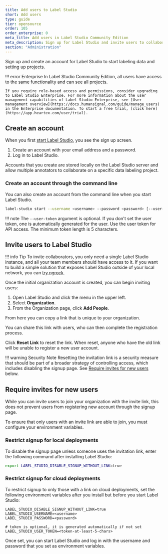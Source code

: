 ```yaml
---
title: Add users to Label Studio
short: Add users
type: guide
tier: opensource
order: 105
order_enterprise: 0
meta_title: Add users in Label Studio Community Edition
meta_description: Sign up for Label Studio and invite users to collaborate on your data labeling, machine learning, and data science projects.
section: "Administration"
---
```


Sign up and create an account for Label Studio to start labeling data and setting up projects.

!!! error Enterprise
    In Label Studio Community Edition, all users have access to the same functionality and can see all projects. 
    
    If you require role-based access and permissions, consider upgrading to Label Studio Enterprise. For more information about the user management capabilities of Label Studio Enterprise, see [User management overview](https://docs.humansignal.com/guide/manage_users) in the Enterprise documentation. To start a free trial, [click here](https://app.heartex.com/user/trial).  

## Create an account

When you first [start Label Studio](start.html), you see the sign up screen.

1. Create an account with your email address and a password.
2. Log in to Label Studio.

Accounts that you create are stored locally on the Label Studio server and allow multiple annotators to collaborate on a specific data labeling project.

### Create an account through the command line

You can also create an account from the command line when you start Label Studio.

```bash
label-studio start --username <username> --password <password> [--user-token <token-at-least-5-chars>]
```

!!! note
    The `--user-token` argument is optional. If you don't set the user token, one is automatically generated for the user. Use the user token for API access. The minimum token length is 5 characters.


## Invite users to Label Studio

!!! info Tip
    To invite collaborators, you only need a single Label Studio instance, and all your team members should have access to it. If you want to build a simple solution that exposes Label Studio outside of your local network, you can [try ngrock](https://labelstud.io/guide/start.html#Expose-a-local-Label-Studio-instance-outside-using-ngrok).

Once the initial organization account is created, you can begin inviting users:

1. Open Label Studio and click the menu in the upper left. 
2. Select **Organization**. 
3. From the Organization page, click **Add People**. 

From here you can copy a link that is unique to your organization. 

You can share this link with users, who can then complete the registration process. 

Click **Reset Link** to reset the link. When reset, anyone who have the old link will be unable to register a new user account. 

!!! warning Security Note
    Resetting the invitation link is a security measure that should be part of a broader strategy of controlling access, which includes disabling the signup page. See [Require invites for new users](#Require-invites-for-new-users) below. 

## Require invites for new users

While you can invite users to join your organization with the invite link, this does not prevent users from registering new account through the signup page. 

To ensure that only users with an invite link are able to join, you must configure your environment variables. 

### Restrict signup for local deployments

To disable the signup page unless someone uses the invitation link, enter the following command after installing Label Studio:

```bash
export LABEL_STUDIO_DISABLE_SIGNUP_WITHOUT_LINK=true
```

### Restrict signup for cloud deployments

To restrict signup to only those with a link on cloud deployments, set the following environment variables after you install but before you start Label Studio:

```
LABEL_STUDIO_DISABLE_SIGNUP_WITHOUT_LINK=true
LABEL_STUDIO_USERNAME=<username>
LABEL_STUDIO_PASSWORD=<password>

# token is optional, it is generated automatically if not set
LABEL_STUDIO_USER_TOKEN=<token-at-least-5-chars>
```

Once set, you can start Label Studio and log in with the username and password that you set as environment variables.

